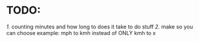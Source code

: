 # TODO:

*1.* counting minutes and how long to does it take to do stuff
*2.* make so you can choose example: mph to kmh instead of ONLY kmh to x